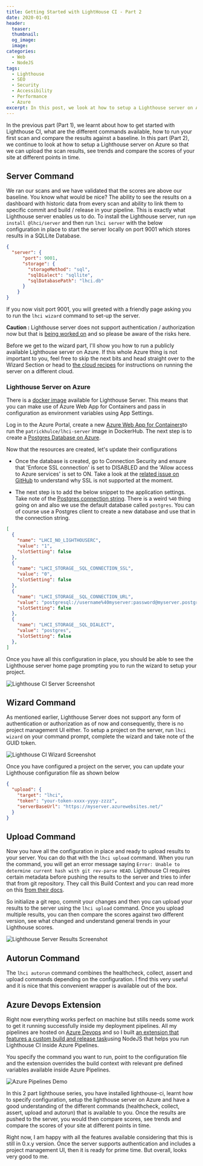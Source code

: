```yaml
---
title: Getting Started with LightHouse CI - Part 2
date: 2020-01-01
header:
  teaser: 
  thumbnail: 
  og_image: 
  image: 
categories:
  - Web
  - NodeJS
tags:
  - Lighthouse
  - SEO
  - Security
  - Accessibility
  - Performance
  - Azure
excerpt: In this post, we look at how to setup a Lighthouse server on Azure so that we can upload the scan results, see trends and compare the scores and run Lighthouse CI inside Azure Pipelines.
---
```


In the previous part (Part 1), we learnt about how to get started with Lighthouse CI, what are the different commands available, how to run your first scan and compare the results against a baseline. In this part (Part 2), we continue to look at how to setup a Lighthouse server on Azure so that we can upload the scan results, see trends and compare the scores of your site at different points in time.

## Server Command

We ran our scans and we have validated that the scores are above our baseline. You know what would be nice? The ability to see the results on a dashboard with historic data from every scan and ability to link them to specific commit and build / release in your pipeline. This is exactly what Lighthouse server enables us to do. To install the Lighthouse server, run `npm install @lhci/server`
and then run `lhci server` with the below configuration in place to start the server locally on port 9001 which stores results in a SQLLite Database.

```json
{
  "server": {
      "port": 9001,
      "storage": {
        "storageMethod": "sql",
        "sqlDialect": "sqllite",
        "sqlDatabasePath": "lhci.db"
      }
    }
}
```

If you now visit port 9001, you will greeted with a friendly page asking you to run the `lhci wizard` command to set-up the server.

**Caution :** Lighthouse server does not support authentication / authorization now but that is [being worked on](https://github.com/GoogleChrome/lighthouse-ci/issues/85) and so please be aware of the risks here.

Before we get to the wizard part, I'll show you how to run a publicly available Lighthouse server on Azure. If this whole Azure thing is not important to you, feel free to skip the next bits and head straight over to the Wizard Section or head to [the cloud recipes](https://github.com/GoogleChrome/lighthouse-ci/tree/master/docs/recipes) for instructions on running the server on a different cloud.

### Lighthouse Server on Azure

There is a [docker image](https://hub.docker.com/r/patrickhulce/lhci-server/) available for Lighthouse Server. This means that you can make use of Azure Web App for Containers and pass in configuration as environment variables using App Settings.

Log in to the Azure Portal, create a new [Azure Web App for Containers](https://docs.microsoft.com/en-us/azure/app-service/containers/)to run the `patrickhulce/lhci-server` image in DockerHub. The next step is to create a [Postgres Database on Azure](https://docs.microsoft.com/en-us/azure/postgresql/).

Now that the resources are created, let's update their configurations

- Once the database is created, go to Connection Security and ensure that 'Enforce SSL connection' is set to DISABLED and the 'Allow access to Azure services' is set to ON. Take a look at the [related issue on GitHub](https://github.com/GoogleChrome/lighthouse-ci/issues/160) to understand why SSL is not supported at the moment.

- The next step is to add the below snippet to the application settings. Take note of the [Postgres connection string](https://github.com/MicrosoftDocs/azure-docs/issues/6371#issuecomment-376722771). There is a weird `%40` thing going on and also we use the default database called `postgres`. You can of course use a Postgres client to create a new database and use that in the connection string.

```json
[
  {
    "name": "LHCI_NO_LIGHTHOUSERC",
    "value": "1",
    "slotSetting": false
  },
  {
    "name": "LHCI_STORAGE__SQL_CONNECTION_SSL",
    "value": "0",
    "slotSetting": false
  },
  {
    "name": "LHCI_STORAGE__SQL_CONNECTION_URL",
    "value": "postgresql://username%40myserver:password@myserver.postgres.database.azure.com:5432/postgres",
    "slotSetting": false
  },
  {
    "name": "LHCI_STORAGE__SQL_DIALECT",
    "value": "postgres",
    "slotSetting": false
  },
]
```

Once you have all this configuration in place, you should be able to see the Lighthouse server home page prompting you to run the wizard to setup your project.

![Lighthouse CI Server Screenshot](/assets/images/lhci/lhci-server.png)

## Wizard Command

As mentioned earlier, Lighthouse Server does not support any form of authentication or authorization as of now and consequently, there is no project management UI either. To setup a project on the server, run `lhci wizard` on your command prompt, complete the wizard and take note of the GUID token.

![Lighthouse CI Wizard Screenshot](/assets/images/lhci/lhci-server.png)

Once you have configured a project on the server, you can update your Lighthouse configuration file as shown below

```json
{
  "upload": {
    "target": "lhci",
    "token": "your-token-xxxx-yyyy-zzzz",
    "serverBaseUrl": "https://myserver.azurewebsites.net/"
  }
}
```

## Upload Command

Now you have all the configuration in place and ready to upload results to your server. You can do that with the `lhci upload` command. When you run the command, you will get an error message saying `Error: Unable to determine current hash with git rev-parse HEAD`. Lighthouse CI requires certain metadata before pushing the results to the server and tries to infer that from git repository.
They call this Build Context and you can read more on this [from their docs](https://github.com/GoogleChrome/lighthouse-ci/blob/master/docs/cli.md#build-context).

So initialize a git repo, commit your changes and then you can upload your results to the server using the `lhci upload` command. Once you upload multiple results, you can then compare the scores against two different version, see what changed and understand general trends in your Lighthouse scores.

![Lighthouse Server Results Screenshot](/assets/images/lhci/lhci-results.png)

## Autorun Command

The `lhci autorun` command combines the healthcheck, collect, assert and upload commands depending on the configuration. I find this very useful and it is nice that this convenient wrapper is available out of the box.

## Azure Devops Extension

Right now everything works perfect on machine but stills needs some work to get it running successfully inside my deployment pipelines. All my pipelines are hosted on [Azure Devops](https://azure.microsoft.com/en-in/services/devops/) and so I built [an extension that features a custom build and release task](https://marketplace.visualstudio.com/items?itemName=gurucharan.lighthouse-ci)using NodeJS that helps you run Lighthouse CI inside Azure Pipelines.

You specify the command you want to run, point to the configuration file and the extension overrides the build context with relevant pre defined variables available inside Azure Pipelines.

![Azure Pipelines Demo](https://raw.githubusercontent.com/GuruCharan94/azure-devops-extensions/master/lighthouse-ci/images/demo-pipeline.png)

In this 2 part lighthouse series, you have installed lighthouse-ci, learnt how to specify configuration, setup the lighthouse server on Azure and have a good understanding of the different commands (healthcheck, collect, assert, upload and autorun) that is available to you. Once the results are pushed to the server, you would then compare scores, see trends and compare the scores of your site at different points in time.

Right now, I am happy with all the features available considering that this is still in 0.x.y version. Once the server supports authentication and includes a project management UI, then it is ready for prime time. But overall, looks very good to me.
